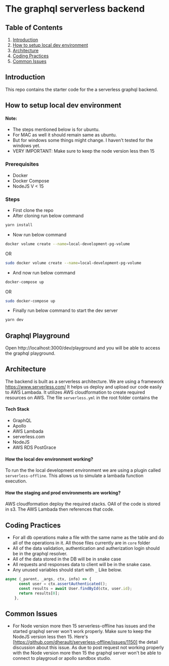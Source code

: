 # The graphql serverless backend

## Table of Contents

1. [Introduction](#introduction)
2. [How to setup local dev environment](#how-to-setup-local-dev-environment)
3. [Architecture](#architecture)
4. [Coding Practices](#coding-practices)
5. [Common Issues](#common-issues)

## Introduction

This repo contains the starter code for the a serverless graphql backend.

## How to setup local dev environment

#### Note: 
- The steps mentioned below is for ubuntu. 
- For MAC as well it should remain same as ubuntu. 
- But for windows some things might change. I haven't tested for the windows yet.
- VERY IMPORTANT: Make sure to keep the node version less then 15

### Prerequisites

- Docker
- Docker Compose
- NodeJS V < 15

### Steps

- First clone the repo
- After cloning run below command

```bash
yarn install
```

- Now run below command

```bash
docker volume create --name=local-development-pg-volume
```

OR

```bash
sudo docker volume create --name=local-development-pg-volume
```

- And now run below command

```bash
docker-compose up
```

OR

```bash
sudo docker-compose up
```

- Finally run below command to start the dev server

```bash
yarn dev
```

## Graphql Playground

Open http://localhost:3000/dev/playground and you will be able to access the graphql playground.

## Architecture

The backend is built as a serverless architecture.
We are using a framework https://www.serverless.com/
It helps us deploy and upload our code easily to AWS Lambada.
It utilizes AWS cloudformation to create required resources on AWS.
The file `serverless.yml` in the root folder contains the

#### Tech Stack

- GraphQL
- Apollo
- AWS Lambada
- serverless.com
- NodeJS
- AWS RDS PostGrace

#### How the local dev environment working?

To run the the local development environment we are using a plugin called `serverless-offline`.
This allows us to simulate a lambada function execution.

#### How the staging and prod environments are working?

AWS cloudformation deploy the required stacks.
OAll of the code is stored in s3.
The AWS Lambada then references that code.

## Coding Practices

- For all db operations make a file with the same name as the table and do all of the operations in it. All those files currently are in `core` folder
- All of the data validation, authentication and autherization login should be in the graphql resolver.
- All of the data stored in the DB will be in snake case
- All requests and responses data to client will be in the snake case.
- Any unused variables should start with `_` Like below.

```javascript
async (_parent, _args, ctx, info) => {
      const user = ctx.assertAuthenticated();
      const results = await User.findById(ctx, user.id);
      return results[0];
    },
```
## Common Issues
- For Node version more then 15 serverless-offline has issues and the started graphql server won't work properly. Make sure to keep the NodeJS version less then 15. Here's [https://github.com/dherault/serverless-offline/issues/1150] the detail discussion about this issue. As due to post request not working properly with the Node version more then 15 the graphql server won't be able to connect to playgroud or apollo sandbox studio.
